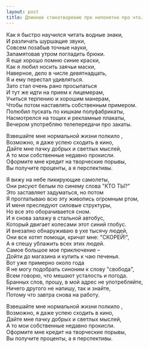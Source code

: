 ```yaml
---
layout: post
title: Длинное стихотворение про непонятно про что.
---
```


Как я быстро научился читать водные знаки,  
И различать шуршащие звуки,  
Совсем позабыв точные науки,  
Запамятовав утром погладить брюки.  
Я еще хорошо помню синие краски,  
Как я любил носить заячьи маски,  
Наверное,&nbsp;дело в числе девятнадцать,  
Я и ему перестал удивляться.  
Зато стал очень рано просыпаться  
И тут же идти на прием к лицемерам,  
Учиться терпению и хорошим манерам,  
Чтобы потом наставлять собственным примером.  
Полюбил пускать по кишкам полуфабрикаты,  
Насмотрелся на тощих и рекламные плакаты,  
Вечером употребляю телепередачи про закаты.

Взвешайте мне нормальной жизни полкило ,  
Возможно,&nbsp;я даже успею сходить в кино,  
Дайте мне пачку добрых и светлых мыслей,  
А то мои собственные недавно прокисли.  
Оформите мне кредит на творческие порывы,  
Вы получите проценты,&nbsp;а я перспективы.

Я вижу на небе пикирующие самолеты,  
Они рисуют белым по синему слова "КТО&nbsp;ТЫ?"  
Это заставляет задуматься,&nbsp;но потом  
Я проглатываю всю эту живопись огромным ртом,  
И меня преследуют силовые структуры,  
Но все это оборачивается сном.  
И я снова залажу в стальной автобус,  
Который двигает колесами этот синий глобус.  
И&nbsp;внезапно обнаруживаю в ухе тысячу людей,  
Они все хотят помощи,&nbsp;кричат мне:&nbsp;"СКОРЕЙ!",  
А я спешу ублажить всех этих людей.  
Самое большое мое приключение –  
Дойти до магазина и купить к чаю печенья.  
Вот уже примерно около года  
Я не могу подобрать синоним к слову "свобода",  
Всем говорю,&nbsp;что мешают усталость и погода.  
Бранных слов,&nbsp;прошу, в мой адрес не употребляйте,  
Ничего другого не напишу,&nbsp;так и знайте,  
Потому что завтра снова на работу.

Взвешайте мне нормальной жизни полкило ,  
Возможно,&nbsp;я даже успею сходить в кино,  
Дайте мне пачку добрых и светлых мыслей,  
А то мои собственные недавно прокисли.  
Оформите мне кредит на творческие порывы,  
Вы получите проценты,&nbsp;а я перспективы.

